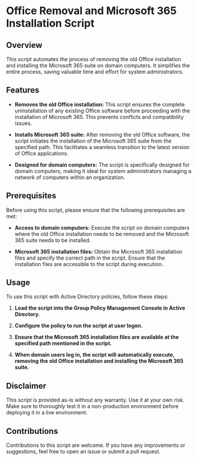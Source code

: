 # Office Removal and Microsoft 365 Installation Script

## Overview

This script automates the process of removing the old Office installation and installing the Microsoft 365 suite on domain computers. It simplifies the entire process, saving valuable time and effort for system administrators.

## Features

- **Removes the old Office installation:** This script ensures the complete uninstallation of any existing Office software before proceeding with the installation of Microsoft 365. This prevents conflicts and compatibility issues.

- **Installs Microsoft 365 suite:** After removing the old Office software, the script initiates the installation of the Microsoft 365 suite from the specified path. This facilitates a seamless transition to the latest version of Office applications.

- **Designed for domain computers:** The script is specifically designed for domain computers, making it ideal for system administrators managing a network of computers within an organization.

## Prerequisites

Before using this script, please ensure that the following prerequisites are met:

- **Access to domain computers:** Execute the script on domain computers where the old Office installation needs to be removed and the Microsoft 365 suite needs to be installed.

- **Microsoft 365 installation files:** Obtain the Microsoft 365 installation files and specify the correct path in the script. Ensure that the installation files are accessible to the script during execution.

## Usage

To use this script with Active Directory policies, follow these steps:

1. **Load the script into the Group Policy Management Console in Active Directory.**

2. **Configure the policy to run the script at user logon.**

3. **Ensure that the Microsoft 365 installation files are available at the specified path mentioned in the script.**

4. **When domain users log in, the script will automatically execute, removing the old Office installation and installing the Microsoft 365 suite.**

## Disclaimer

This script is provided as-is without any warranty. Use it at your own risk. Make sure to thoroughly test it in a non-production environment before deploying it in a live environment.

## Contributions

Contributions to this script are welcome. If you have any improvements or suggestions, feel free to open an issue or submit a pull request.
